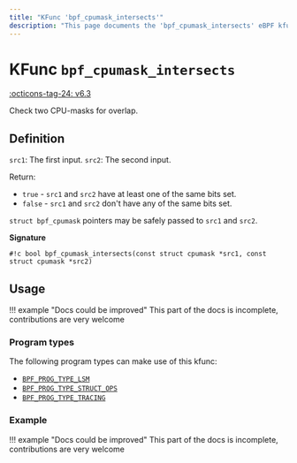 ```yaml
---
title: "KFunc 'bpf_cpumask_intersects'"
description: "This page documents the 'bpf_cpumask_intersects' eBPF kfunc, including its definition, usage, program types that can use it, and examples."
---
```

# KFunc `bpf_cpumask_intersects`

<!-- [FEATURE_TAG](bpf_cpumask_intersects) -->
[:octicons-tag-24: v6.3](https://github.com/torvalds/linux/commit/516f4d3397c9e90f4da04f59986c856016269aa1)
<!-- [/FEATURE_TAG] -->

Check two CPU-masks for overlap.

## Definition

`src1`: The first input.
`src2`: The second input.

Return:
* `true`   - `src1` and `src2` have at least one of the same bits set.
* `false`  - `src1` and `src2` don't have any of the same bits set.

`struct bpf_cpumask` pointers may be safely passed to `src1` and `src2`.

**Signature**

<!-- [KFUNC_DEF] -->
`#!c bool bpf_cpumask_intersects(const struct cpumask *src1, const struct cpumask *src2)`
<!-- [/KFUNC_DEF] -->

## Usage

!!! example "Docs could be improved"
    This part of the docs is incomplete, contributions are very welcome

### Program types

The following program types can make use of this kfunc:

<!-- [KFUNC_PROG_REF] -->
- [`BPF_PROG_TYPE_LSM`](../program-type/BPF_PROG_TYPE_LSM.md)
- [`BPF_PROG_TYPE_STRUCT_OPS`](../program-type/BPF_PROG_TYPE_STRUCT_OPS.md)
- [`BPF_PROG_TYPE_TRACING`](../program-type/BPF_PROG_TYPE_TRACING.md)
<!-- [/KFUNC_PROG_REF] -->

### Example

!!! example "Docs could be improved"
    This part of the docs is incomplete, contributions are very welcome

